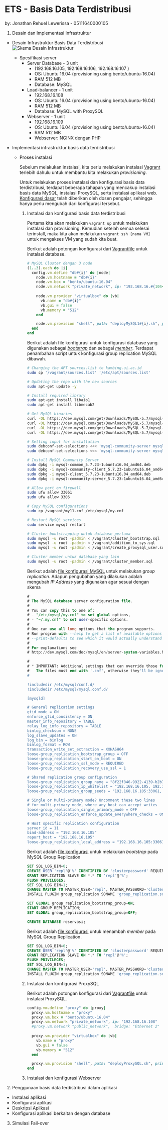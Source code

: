 # ETS - Basis Data Terdistribusi
by: Jonathan Rehuel Lewerissa - 05111640000105

1. Desain dan Implementasi Infrastruktur
  * Desain Infrastruktur Basis Data Terdistribusi
  ![Skema Desain Infrastruktur](/ETS/img/schema.jpg "Gambar Desain")
    * Spesifikasi server
      * Server Database - 3 unit
        * (192.168.16.105, 192.168.16.106, 192.168.16.107 )
        * OS: Ubuntu 16.04 (provisioning using bento/ubuntu-16.04)
        * RAM 512 MB
        * Database: MySQL
      * Load-balancer - 1 unit
        * 192.168.16.108
        * OS: Ubuntu 16.04 (provisioning using bento/ubuntu-16.04)
        * RAM 512 MB
        * Database: MySQL with ProxySQL
      * Webserver - 1 unit
        * 192.168.16.109
        * OS: Ubuntu 16.04 (provisioning using bento/ubuntu-16.04)
        * RAM 512 MB
        * Webserver: NGINX dengan PHP


  * Implementasi infrastruktur basis data terdistribusi
    * Proses instalasi
      
      Sebelum melakukan instalasi, kita perlu melakukan instalasi [Vagrant](https://www.vagrantup.com/) terlebih dahulu untuk membantu kita melakukan *provisioning*.

      Untuk melakukan proses instalasi dan konfigurasi basis data terdistribusi, terdapat beberapa tahapan yang mencakup instalasi basis data MySQL, instalasi ProxySQL, serta instalasi aplikasi web. [Konfigurasi dasar](https://drive.google.com/file/d/139l-L86LrEh45PBPchKuQGPNVMKYNYM1/view) telah diberikan oleh dosen pengajar, sehingga hanya perlu mengubah dari konfigurasi tersebut. 

      1. Instalasi dan konfigurasi basis data terdistribusi

          Pertama kita akan melakukan `vagrant up` untuk melakukan instalasi dan provisioning. Kemudian setelah semua selesai terinstall, maka kita akan melakukan `vagrant ssh [nama VM]` untuk mengakses VM yang sudah kita buat.

          Berikut adalah potongan konfigurasi dari [Vagrantfile](/ETS/Vagrantfile) untuk instalasi database.

          ```ruby
          # MySQL Cluster dengan 3 node
          (1..3).each do |i|
            config.vm.define "db#{i}" do |node|
              node.vm.hostname = "db#{i}"
              node.vm.box = "bento/ubuntu-16.04"
              node.vm.network "private_network", ip: "192.168.16.#{104+i}"
              
              node.vm.provider "virtualbox" do |vb|
                vb.name = "db#{i}"
                vb.gui = false
                vb.memory = "512"
              end
          
              node.vm.provision "shell", path: "deployMySQL1#{i}.sh", privileged: false
            end
          end
          ```

          Berikut adalah file konfigurasi untuk konfigurasi database yang digunakan sebagai [*bootstrap*](/ETS/deployMySQL11.sh) dan sebagai [*member*](/ETS/deployMySQL12.sh). Terdapat penambahan script untuk konfigurasi group replication MySQL dibawah.

          ```bash
          # Changing the APT sources.list to kambing.ui.ac.id
          sudo cp '/vagrant/sources.list' '/etc/apt/sources.list'

          # Updating the repo with the new sources
          sudo apt-get update -y

          # Install required library
          sudo apt-get install libaio1
          sudo apt-get install libmecab2

          # Get MySQL binaries
          curl -OL https://dev.mysql.com/get/Downloads/MySQL-5.7/mysql-common_5.7.23-1ubuntu16.04_amd64.deb
          curl -OL https://dev.mysql.com/get/Downloads/MySQL-5.7/mysql-community-client_5.7.23-1ubuntu16.04_amd64.deb
          curl -OL https://dev.mysql.com/get/Downloads/MySQL-5.7/mysql-client_5.7.23-1ubuntu16.04_amd64.deb
          curl -OL https://dev.mysql.com/get/Downloads/MySQL-5.7/mysql-community-server_5.7.23-1ubuntu16.04_amd64.deb

          # Setting input for installation
          sudo debconf-set-selections <<< 'mysql-community-server mysql-community-server/root-pass password admin'
          sudo debconf-set-selections <<< 'mysql-community-server mysql-community-server/re-root-pass password admin'

          # Install MySQL Community Server
          sudo dpkg -i mysql-common_5.7.23-1ubuntu16.04_amd64.deb
          sudo dpkg -i mysql-community-client_5.7.23-1ubuntu16.04_amd64.deb
          sudo dpkg -i mysql-client_5.7.23-1ubuntu16.04_amd64.deb
          sudo dpkg -i mysql-community-server_5.7.23-1ubuntu16.04_amd64.deb

          # Allow port on firewall
          sudo ufw allow 33061
          sudo ufw allow 3306

          # Copy MySQL configurations
          sudo cp /vagrant/my11.cnf /etc/mysql/my.cnf

          # Restart MySQL services
          sudo service mysql restart

          # Cluster bootstrapping untuk database pertama
          sudo mysql -u root -padmin < /vagrant/cluster_bootstrap.sql
          sudo mysql -u root -padmin < /vagrant/addition_to_sys.sql
          sudo mysql -u root -padmin < /vagrant/create_proxysql_user.sql

          # Cluster member untuk database yang lain
          sudo mysql -u root -padmin < /vagrant/cluster_member.sql
          ```

          Berikut adalah [file konfigurasi MySQL](/ETS/my11.cnf) untuk melakukan *group replication*. Adapun pengubahan yang dilakukan adalah mengubah *IP Address* yang digunakan agar sesuai dengan skema

          ```sql
          #
          # The MySQL database server configuration file.
          #
          # You can copy this to one of:
          # - "/etc/mysql/my.cnf" to set global options,
          # - "~/.my.cnf" to set user-specific options.
          # 
          # One can use all long options that the program supports.
          # Run program with --help to get a list of available options and with
          # --print-defaults to see which it would actually understand and use.
          #
          # For explanations see
          # http://dev.mysql.com/doc/mysql/en/server-system-variables.html

          #
          # * IMPORTANT: Additional settings that can override those from this file!
          #   The files must end with '.cnf', otherwise they'll be ignored.
          #

          !includedir /etc/mysql/conf.d/
          !includedir /etc/mysql/mysql.conf.d/

          [mysqld]

          # General replication settings
          gtid_mode = ON
          enforce_gtid_consistency = ON
          master_info_repository = TABLE
          relay_log_info_repository = TABLE
          binlog_checksum = NONE
          log_slave_updates = ON
          log_bin = binlog
          binlog_format = ROW
          transaction_write_set_extraction = XXHASH64
          loose-group_replication_bootstrap_group = OFF
          loose-group_replication_start_on_boot = ON
          loose-group_replication_ssl_mode = REQUIRED
          loose-group_replication_recovery_use_ssl = 1

          # Shared replication group configuration
          loose-group_replication_group_name = "8f22f846-9922-4139-b2b7-097d185a93cb"
          loose-group_replication_ip_whitelist = "192.168.16.105, 192.168.16.106, 192.168.16.107"
          loose-group_replication_group_seeds = "192.168.16.105:33061, 192.168.16.106:33061, 192.168.16.107:33061"

          # Single or Multi-primary mode? Uncomment these two lines
          # for multi-primary mode, where any host can accept writes
          loose-group_replication_single_primary_mode = OFF
          loose-group_replication_enforce_update_everywhere_checks = ON

          # Host specific replication configuration
          server_id = 11
          bind-address = "192.168.16.105"
          report_host = "192.168.16.105"
          loose-group_replication_local_address = "192.168.16.105:33061"
          ```

          Berikut adalah [file konfigurasi](/ETS/cluster_bootstrap.sql) untuk melakukan *bootstrap* pada MySQL Group Replication
          ```sql
          SET SQL_LOG_BIN=0;
          CREATE USER 'repl'@'%' IDENTIFIED BY 'clusterpassword' REQUIRE SSL;
          GRANT REPLICATION SLAVE ON *.* TO 'repl'@'%';
          FLUSH PRIVILEGES;
          SET SQL_LOG_BIN=1;
          CHANGE MASTER TO MASTER_USER='repl', MASTER_PASSWORD='clusterpassword' FOR CHANNEL 'group_replication_recovery';
          INSTALL PLUGIN group_replication SONAME 'group_replication.so';

          SET GLOBAL group_replication_bootstrap_group=ON;
          START GROUP_REPLICATION;
          SET GLOBAL group_replication_bootstrap_group=OFF;

          CREATE DATABASE reservasi;
          ```

          Berikut adalah [file konfigurasi](/ETS/cluster_member.sql) untuk menambah *member* pada MySQL Group Replication.
          ```sql
          SET SQL_LOG_BIN=0;
          CREATE USER 'repl'@'%' IDENTIFIED BY 'clusterpassword' REQUIRE SSL;
          GRANT REPLICATION SLAVE ON *.* TO 'repl'@'%';
          FLUSH PRIVILEGES;
          SET SQL_LOG_BIN=1;
          CHANGE MASTER TO MASTER_USER='repl', MASTER_PASSWORD='clusterpassword' FOR CHANNEL 'group_replication_recovery';
          INSTALL PLUGIN group_replication SONAME 'group_replication.so';
          ```

      2. Instalasi dan konfigurasi ProxySQL
        
          Berikut adalah potongan konfigurasi dari [Vagrantfile](/ETS/Vagrantfile) untuk instalasi ProxySQL.

            ```ruby
            config.vm.define "proxy" do |proxy|
              proxy.vm.hostname = "proxy"
              proxy.vm.box = "bento/ubuntu-16.04"
              proxy.vm.network "private_network", ip: "192.168.16.108"
              #proxy.vm.network "public_network",  bridge: "Ethernet 2"
              
              proxy.vm.provider "virtualbox" do |vb|
                vb.name = "proxy"
                vb.gui = false
                vb.memory = "512"
              end

              proxy.vm.provision "shell", path: "deployProxySQL.sh", privileged: false
            end
            ```

      3. Instalasi dan konfigurasi Webserver

2. Penggunaan basis data terdistribusi dalam aplikasi
  * Instalasi aplikasi
  * Konfigurasi aplikasi
  * Deskripsi Aplikasi
  * Konfigurasi aplikasi berkaitan dengan database   

3. Simulasi Fail-over
